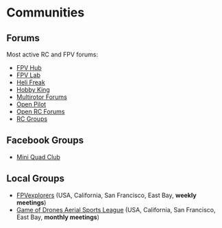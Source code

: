 # Communities

## Forums

Most active RC and FPV forums:

* [FPV Hub](http://www.fpvhub.com/)
* [FPV Lab](http://fpvlab.com/forums/)
* [Heli Freak](http://www.helifreak.com/)
* [Hobby King](http://www.hobbyking.com/hobbyking/forum)
* [Multirotor Forums](http://multirotorforums.com/forums/)
* [Open Pilot](http://forums.openpilot.org/)
* [Open RC Forums](http://openrcforums.com/forum/)
* [RC Groups](http://www.rcgroups.com/forums)

## Facebook Groups

* [Mini Quad Club](https://www.facebook.com/groups/miniquadclub)

## Local Groups

* [FPVexplorers](http://www.meetup.com/FPVexplorers/) (USA, California, San Francisco, East Bay, **weekly meetings**)
* [Game of Drones Aerial Sports League](http://www.meetup.com/GameOfDrones/) (USA, California, San Francisco, East Bay, **monthly meetings**)
